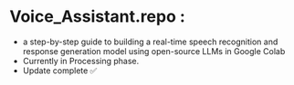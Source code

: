 # Voice_Assistant.repo :
- a step-by-step guide to building a real-time speech recognition and response generation model using open-source LLMs in Google Colab 
- Currently in Processing phase. 
- Update complete ✅
